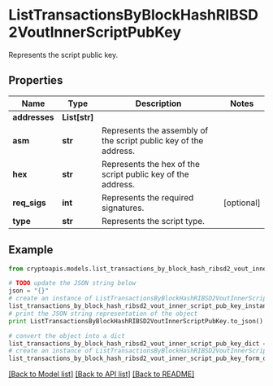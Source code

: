 # ListTransactionsByBlockHashRIBSD2VoutInnerScriptPubKey

Represents the script public key.

## Properties
Name | Type | Description | Notes
------------ | ------------- | ------------- | -------------
**addresses** | **List[str]** |  | 
**asm** | **str** | Represents the assembly of the script public key of the address. | 
**hex** | **str** | Represents the hex of the script public key of the address. | 
**req_sigs** | **int** | Represents the required signatures. | [optional] 
**type** | **str** | Represents the script type. | 

## Example

```python
from cryptoapis.models.list_transactions_by_block_hash_ribsd2_vout_inner_script_pub_key import ListTransactionsByBlockHashRIBSD2VoutInnerScriptPubKey

# TODO update the JSON string below
json = "{}"
# create an instance of ListTransactionsByBlockHashRIBSD2VoutInnerScriptPubKey from a JSON string
list_transactions_by_block_hash_ribsd2_vout_inner_script_pub_key_instance = ListTransactionsByBlockHashRIBSD2VoutInnerScriptPubKey.from_json(json)
# print the JSON string representation of the object
print ListTransactionsByBlockHashRIBSD2VoutInnerScriptPubKey.to_json()

# convert the object into a dict
list_transactions_by_block_hash_ribsd2_vout_inner_script_pub_key_dict = list_transactions_by_block_hash_ribsd2_vout_inner_script_pub_key_instance.to_dict()
# create an instance of ListTransactionsByBlockHashRIBSD2VoutInnerScriptPubKey from a dict
list_transactions_by_block_hash_ribsd2_vout_inner_script_pub_key_form_dict = list_transactions_by_block_hash_ribsd2_vout_inner_script_pub_key.from_dict(list_transactions_by_block_hash_ribsd2_vout_inner_script_pub_key_dict)
```
[[Back to Model list]](../README.md#documentation-for-models) [[Back to API list]](../README.md#documentation-for-api-endpoints) [[Back to README]](../README.md)


